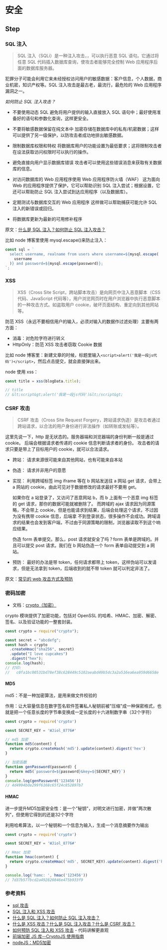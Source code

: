 # 安全

## Step

### SQL 注入

> SQL 注入（SQLi）是一种注入攻击，，可以执行恶意 SQL 语句。它通过将任意 SQL 代码插入数据库查询，使攻击者能够完全控制 Web 应用程序后面的数据库服务器。

犯罪分子可能会利用它来未经授权访问用户的敏感数据：客户信息，个人数据，商业机密，知识产权等。SQL 注入攻击是最古老，最流行，最危险的 Web 应用程序漏洞之一。

_如何防止 SQL 注入攻击？_

- 不要使用动态 SQL
  避免将用户提供的输入直接放入 SQL 语句中；最好使用准备好的语句和参数化查询，这样更安全。

- 不要将敏感数据保留在纯文本中
  加密存储在数据库中的私有/机密数据；这样可以提供了另一级保护，以防攻击者成功地排出敏感数据。

- 限制数据库权限和特权
  将数据库用户的功能设置为最低要求；这将限制攻击者在设法获取访问权限时可以执行的操作。

- 避免直接向用户显示数据库错误
  攻击者可以使用这些错误消息来获取有关数据库的信息。

- 对访问数据库的 Web 应用程序使用 Web 应用程序防火墙（WAF）
  这为面向 Web 的应用程序提供了保护，它可以帮助识别 SQL 注入尝试；根据设置，它还可以帮助防止 SQL 注入尝试到达应用程序（以及数据库）。

- 定期测试与数据库交互的 Web 应用程序
  这样做可以帮助捕获可能允许 SQL 注入的新错误或回归。

- 将数据库更新为最新的可用修补程序

原文：[什么是 SQL 注入？如何防止 SQL 注入攻击？](https://www.php.cn/mysql-tutorials-416424.html)

比如 node 博客里使用 mysql.escape()来防止注入：

```js
const sql = `
  select username, realname from users where username=${mysql.escape(
    username
  )} and password=${mysql.escape(password)};
`;
```

### XSS

> XSS（Cross Site Script，跨站脚本攻击）是向网页中注入恶意脚本（CSS 代码、JavaScript 代码等），用户浏览网页时在用户浏览器中执行恶意脚本的一种攻击方式。如盗取用户 cookie，破坏页面结构、重定向到其他网站等。

防范 XSS（永远不要相信用户的输入，必须对输入的数据作过滤处理）主要有两方面：

- 消毒：对危险字符进行转义
- HttpOnly：防范 XSS 攻击者窃取 Cookie 数据

比如 node 博客里：新建文章的时候，标题里输入`<script>alert('我是一段js代码')</script>`，然后点击提交，就会直接弹出来。

node 使用 xss：

```js
const title = xss(blogData.title);

// title
// &lt;script&gt;alert('我是一段js代码')&lt;/script&gt;
```

### CSRF 攻击

> CSRF 攻击（Cross Site Request Forgery，跨站请求伪造）是攻击者通过跨站请求，以合法的用户身份进行非法操作（如转账或发帖等）。

这里先说一下，http 是无状态的。服务器端和浏览器端的身份判断一般是通过 cookie。 后端会根据请求者传递的 cookie 信息判断请求者的身份。 攻击者的请求只要是带上了目标用户的 cookie，就可以合法请求。

- 跨站：
  请求来源很可能来自其他网站，也有可能来自本站

- 伪造：
  请求并非用户的意愿

- 实现：
  利用跨域标签 img iframe 等在 b 网站发送往 a 网站 get 请求，会带上 a 网站的 cookie，由此可见对于数据修改的请求最好不要用 get。

  如果你在 a 站登录了，又访问了恶意网站 b，而 b 上面有一个恶意 img 标签的 get 请求，那你的数据可能就被删除了。 而跨域的 ajax 请求因为同源策略，不会带上 cookie，但是也能请求到结果，后端会处理这个请求，不过因为没有携带 cookie 信息，后端拿 不到登录状态，很多操作不会成功。跨域请求的结果也会发到客户端，不过由于同源策略的限制，浏览器读取不到这个响应结果。

  伪造 form 表单提交。那么，post 请求就安全了吗？form 表单是跨域的。并且可以提交 post 请求。我们在 b 网站伪造一个 form 表单自动提交到 a 网站。

- 预防：
  最好的办法是带 token，任何请求都带上 token，这样伪站可以发请求，但是无法拿到 token，后端收到的就不带 token 就可以判定非法了。

原文：[常见的 web 攻击方式及预防](https://blog.csdn.net/liusaint1992/article/details/80865350)

### 密码加密

- 文档：[crypto（加密）](nodejs.cn/api/crypto.html)

crypto 模块提供了加密功能，包括对 OpenSSL 的哈希、HMAC、加密、解密、签名、以及验证功能的一整套封装。

```js
const crypto = require("crypto");

const secret = "abcdefg";
const hash = crypto
  .createHmac("sha256", secret)
  .update("I love cupcakes")
  .digest("hex");
console.log(hash);
// 打印:
//   c0fa1bc00531bd78ef38c628449c5102aeabd49b5dc3a2a516ea6ea959d6658e
```

#### MD5

md5：不是一种加密算法，是用来做文件校验的

作用：让大容量信息在数字签名软件签署私人秘钥前被"压缩"成一种保密格式，也就是把一个任意长度的字节串变换成一定长度的十六进制数字串（32个字符）

```js
const crypto = require('crypto')

const SECRET_KEY = 'WJiol_8776#'

// md5 加密
function md5(content) {
  return crypto.createHash('md5').update(content).digest('hex')
}

// 加密函数
function genPassword(password) {
  return md5(`password=${password}&key=${SECRET_KEY}`)
}
console.log(genPassword('123456'))
// 4d4994bde299f6168c65f24c852897b7
```

#### HMAC

进一步提升MD5加密安全性：是一个"秘钥"，对明文进行加密，并做"两次散列"，但使用它得到的还是32个字符

利用哈希算法，以一个秘钥和一个信息为输入，生成一个消息摘要作为输出

```js
const crypto = require('crypto')

const SECRET_KEY = 'WJiol_8776#'

// Hmac 加密
function hmac(content) {
  return crypto.createHmac('md5', SECRET_KEY).update(content).digest('hex')
}

console.log('hamc: ', hmac('123456'))
// 7d37b577bcd2a492820846e475b933f9
```

### 参考资料

- [sql 攻击](https://cloud.tencent.com/developer/information/sql%E6%94%BB%E5%87%BB)
- [SQL 注入和 XSS 攻击](https://cloud.tencent.com/developer/article/1455178)
- [什么是 SQL 注入？如何防止 SQL 注入攻击？](https://www.php.cn/mysql-tutorials-416424.html)
- [什么是 XSS 攻击？什么是 SQL 注入攻击？什么是 CSRF 攻击？](https://cloud.tencent.com/developer/article/1198977)
- [如何预防 SQL 注入和 XSS 攻击](https://blog.csdn.net/qq_41033290/article/details/91381962) - 代码讲解更直观
- [前端加密 JS 库--CryptoJS 使用指南 ](http://www.sosout.com/2018/09/05/cryptojs-tutorial.html)
- [nodeJS：MD5加密](https://www.jianshu.com/p/92195252c2e0)

